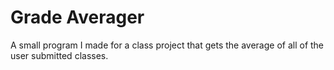 # Grade Averager
A small program I made for a class project that gets the average of all of the user submitted classes.
